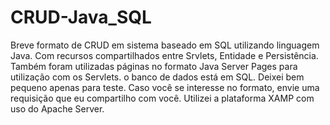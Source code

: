 # CRUD-Java_SQL

Breve formato de CRUD em sistema baseado em SQL utilizando linguagem Java. Com recursos compartilhados entre Srvlets, Entidade e Persistência. Também foram utilizadas páginas 
no formato Java Server Pages para utilização com os Servlets. o banco de dados está em SQL. Deixei bem pequeno apenas para teste. Caso você se interesse no formato, envie uma
requisição que eu compartilho com você. Utilizei a plataforma XAMP com uso do Apache Server.
